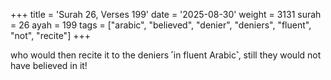 +++
title = 'Surah 26, Verses 199'
date = '2025-08-30'
weight = 3131
surah = 26
ayah = 199
tags = ["arabic", "believed", "denier", "deniers", "fluent", "not", "recite"]
+++

who would then recite it to the deniers ˹in fluent Arabic˺, still they would not have believed in it!